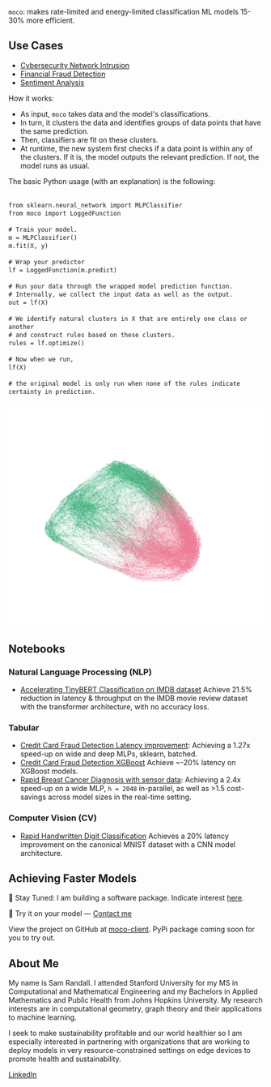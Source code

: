 
`moco`: makes rate-limited and energy-limited classification ML models 15-30% more efficient.

## Use Cases
  - [Cybersecurity Network Intrusion](https://compressmodels.github.io/one_pagers/network_intrusion.pdf)
  - [Financial Fraud Detection](https://compressmodels.github.io/one_pagers/fraud_detection.pdf)
  - [Sentiment Analysis](https://compressmodels.github.io/tiny_bert_imdb.pdf)

How it works:
  - As input, `moco` takes data and the model's classifications.
  - In turn, it clusters the data and identifies groups of data points that
  have the same prediction.
  - Then, classifiers are fit on these clusters.
  - At runtime, the new system first checks if a data point is within any of the clusters. If it is, the model outputs the relevant prediction. If not, the model runs as usual.

The basic Python usage (with an explanation) is the following:

```[python]

from sklearn.neural_network import MLPClassifier
from moco import LoggedFunction

# Train your model.
m = MLPClassifier()
m.fit(X, y)

# Wrap your predictor
lf = LoggedFunction(m.predict)

# Run your data through the wrapped model prediction function.
# Internally, we collect the input data as well as the output.
out = lf(X)

# We identify natural clusters in X that are entirely one class or another
# and construct rules based on these clusters.
rules = lf.optimize()

# Now when we run,
lf(X)

# the original model is only run when none of the rules indicate certainty in prediction.

```


![image](./images/graph.png)

## Notebooks

### Natural Language Processing (NLP)
- [Accelerating TinyBERT Classification on IMDB dataset](https://compressmodels.github.io/tiny_bert_imdb.pdf) Achieve 21.5% reduction in latency & throughput on the IMDB movie review dataset with the transformer architecture, with no accuracy loss.

### Tabular

- [Credit Card Fraud Detection Latency improvement](https://compressmodels.github.io/2025/06/06/realtime-fraud-detection.html): Achieving a 1.27x speed-up on wide and deep MLPs, sklearn, batched.
- [Credit Card Fraud Detection XGBoost](https://compressmodels.github.io/research_report.pdf) Achieve ~-20% latency on XGBoost models.
- [Rapid Breast Cancer Diagnosis with sensor data](https://compressmodels.github.io/2025/06/01/breast-cancer-case-study.html): Achieving a 2.4x speed-up on a wide MLP, `h = 2048` in-parallel, as well as >1.5 cost-savings across model sizes in the real-time setting.

### Computer Vision (CV)
- [Rapid Handwritten Digit Classification](https://compressmodels.github.io/mnist_report.pdf)
Achieves a 20% latency improvement on the canonical MNIST dataset with a CNN model architecture.

## Achieving Faster Models

📢 Stay Tuned: I am building a software package. Indicate interest [here](https://forms.gle/TAYoxmpHGVZzrjiU6).

🚀 Try it on your model — <a href="mailto:quickmlmodels@gmail.com">Contact me</a>

View the project on GitHub at [moco-client](https://github.com/sam-randall/moco-client). PyPi package coming soon for you to try out.

## About Me

My name is Sam Randall. I attended Stanford University for my MS in Computational and Mathematical Engineering and my Bachelors in Applied Mathematics and Public Health from Johns Hopkins University. My research interests are in computational geometry, graph theory and their applications to machine learning.

I seek to make sustainability profitable and our world healthier so I am especially interested in partnering with organizations that are working to deploy models in very resource-constrained settings on edge devices to promote health and sustainability.

[LinkedIn](https://www.linkedin.com/in/sam-randall-9a3068110/)
